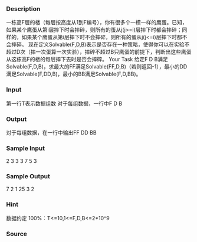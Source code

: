 
### Description
一栋高F层的楼（每层按高度从1到F编号），你有很多个一模一样的鹰蛋。已知，如果某个鹰蛋从第i层摔下时会摔碎，则所有的蛋从j(j>=i)层摔下时都会摔碎；同样的，如果某个鹰蛋从第i层摔下时不会摔碎，则所有的蛋从j(j<=i)层摔下时都不会摔碎。
现在定义Solvable(F,D,B)表示是否存在一种策略，使得你可以在实验不超过D次（摔一次蛋算一次实验），摔碎不超过B只鹰蛋的前提下，判断出这些鹰蛋从这栋高F的楼的每层摔下去时是否会摔碎。
Your Task
给定F D B满足Solvable(F,D,B)，求最大的FF满足Solvable(FF,D,B)（若则返回-1），最小的DD满足Solvable(F,DD,B)，最小的BB满足Solvable(F,D,BB)。
### Input
第一行T表示数据组数
对于每组数据，一行中F D B
### Output
对于每组数据，在一行中输出FF DD BB
### Sample Input
2
3 3 3
7 5 3

### Sample Output
7 2 1
25 3 2

### Hint
数据约定
100%：T<=10,1<=F,D,B<=2*10^9
### Source
